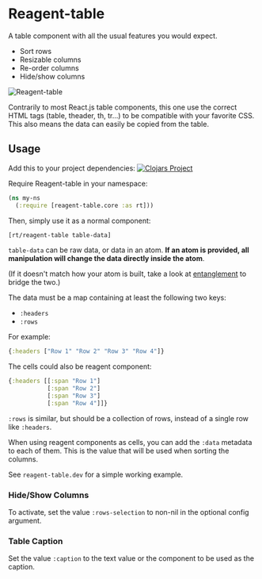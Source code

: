 Reagent-table
=========

A table component with all the usual features you would expect.

- Sort rows
- Resizable columns
- Re-order columns
- Hide/show columns


<img src="https://raw.githubusercontent.com/Frozenlock/reagent-table/master/reagent-table.gif"
	alt="Reagent-table"/>


Contrarily to most React.js table components, this one use the correct
HTML tags (table, theader, th, tr...) to be compatible with your
favorite CSS. This also means the data can easily be copied from the
table.



## Usage

Add this to your project dependencies:
[![Clojars Project](http://clojars.org/org.clojars.frozenlock/reagent-table/latest-version.svg)](http://clojars.org/org.clojars.frozenlock/reagent-table)

Require Reagent-table in your namespace:
```clj
(ns my-ns
  (:require [reagent-table.core :as rt]))
```

Then, simply use it as a normal component:
```clj
[rt/reagent-table table-data]
```

`table-data` can be raw data, or data in an atom. **If an atom is
provided, all manipulation will change the data directly inside the atom**.

(If it doesn't match how your atom is built, take a look at
[entanglement](https://github.com/Frozenlock/entanglement) to bridge
the two.)

The data must be a map containing at least the following two keys:
- `:headers`
- `:rows`


For example:
```clj
{:headers ["Row 1" "Row 2" "Row 3" "Row 4"]}
```

The cells could also be reagent component:
```clj
{:headers [[:span "Row 1"]
	       [:span "Row 2"]
		   [:span "Row 3"]
		   [:span "Row 4"]]}
```

`:rows` is similar, but should be a collection of rows, instead of a single row like `:headers`.

When using reagent components as cells, you can add the `:data`
metadata to each of them. This is the value that will be used when
sorting the columns.


See `reagent-table.dev` for a simple working example.


### Hide/Show Columns

To activate, set the value `:rows-selection` to non-nil in the
optional config argument.

### Table Caption

Set the value `:caption` to the text value or the component to be used
as the caption.

